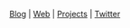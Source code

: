 [Blog] | [Web] | [Projects] | [Twitter]

<!-- Good job, you have found a useless comment -->
[Blog]: https://blog.vospel.cz
[Web]: https://vospel.cz
[Projects]: https://github.com/marekvospel/?tab=repositories
[Twitter]: https://twitter.com/marekvospel
